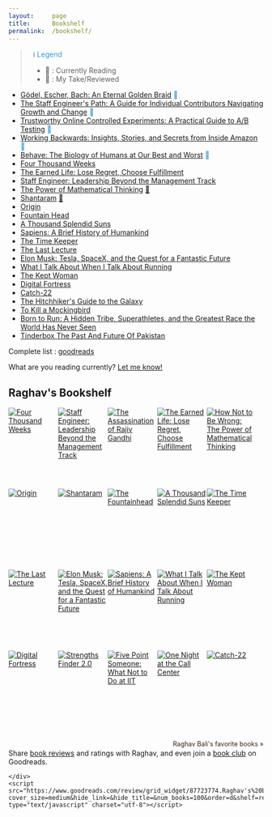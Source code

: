 ```yaml
---
layout:     page
title:      Bookshelf
permalink:  /bookshelf/
---
```


<style type="text/css">
    strong {
        color: #3498db;
        font-weight: 400;
    }
    blockquote {
        padding: 0px 23px;
    }
</style>

>  ℹ️ __Legend__
> - &#128214; : Currently Reading
> - 🔖 : My Take/Reviewed

- __[Gödel, Escher, Bach: An Eternal Golden Braid](https://www.goodreads.com/book/show/24113.G_del_Escher_Bach) &#128214;__
- __[The Staff Engineer's Path: A Guide for Individual Contributors Navigating Growth and Change](https://www.goodreads.com/book/show/61058107-the-staff-engineer-s-path) &#128214;__
- __[Trustworthy Online Controlled Experiments: A Practical Guide to A/B Testing](https://www.goodreads.com/book/show/51635906-trustworthy-online-controlled-experiments) &#128214;__
- __[Working Backwards: Insights, Stories, and Secrets from Inside Amazon](https://www.goodreads.com/book/show/53138083-working-backwards) &#128214;__
- __[Behave: The Biology of Humans at Our Best and Worst](https://www.goodreads.com/book/show/31170723-behave) &#128214;__
- [Four Thousand Weeks](https://www.goodreads.com/book/show/54785515-four-thousand-weeks)
- [The Earned Life: Lose Regret, Choose Fulfillment](https://www.goodreads.com/book/show/58735020-the-earned-life)
- [Staff Engineer: Leadership Beyond the Management Track](https://www.goodreads.com/book/show/56481725-staff-engineer)
- [The Power of Mathematical Thinking](https://www.goodreads.com/book/show/18693884-how-not-to-be-wrong) [🔖](https://medium.com/@Rghv_Bali/my-take-on-how-not-to-be-wrong-5c1a91d79abc)
- [Shantaram](https://www.goodreads.com/book/show/33600.Shantaram)  [🔖](https://medium.com/@Rghv_Bali/my-take-on-shantaram-ae02d7a6b1a3)
- [Origin](https://www.goodreads.com/book/show/32315293-origin)
- [Fountain Head](https://www.goodreads.com/book/show/2122.The_Fountainhead)
- [A Thousand Splendid Suns](https://www.goodreads.com/book/show/128029.A_Thousand_Splendid_Suns)
- [Sapiens: A Brief History of Humankind](https://www.goodreads.com/book/show/23692271-sapiens)
- [The Time Keeper](https://www.goodreads.com/book/show/13624688-the-time-keeper)
- [The Last Lecture](https://www.goodreads.com/book/show/40611510-the-last-lecture)
- [Elon Musk: Tesla, SpaceX, and the Quest for a Fantastic Future](https://www.goodreads.com/book/show/25541028-elon-musk)
- [What I Talk About When I Talk About Running](https://www.goodreads.com/book/show/4352812-what-i-talk-about-when-i-talk-about-running)
- [The Kept Woman](https://www.goodreads.com/book/show/28374062-the-kept-woman)
- [Digital Fortress](https://www.goodreads.com/book/show/11125.Digital_Fortress)
- [Catch-22](https://www.goodreads.com/book/show/168668.Catch_22)
- [The Hitchhiker's Guide to the Galaxy](https://www.goodreads.com/book/show/386162.The_Hitchhiker_s_Guide_to_the_Galaxy)
- [To Kill a Mockingbird](https://www.goodreads.com/book/show/8045416-to-kill-a-mockingbird)
- [Born to Run: A Hidden Tribe, Superathletes, and the Greatest Race the World Has Never Seen](https://www.goodreads.com/book/show/6289283-born-to-run)
- [Tinderbox The Past And Future Of Pakistan](https://www.goodreads.com/book/show/10318275-tinderbox-the-past-and-future-of-pakistan)



Complete list : [goodreads](https://www.goodreads.com/review/list/87723774-raghav-bali?ref=nav_mybooks&shelf=read&sort=date_read)

What are you reading currently? [Let me know!](https://twitter.com/rghv_bali)

<style type="text/css" media="screen">
.gr_grid_container {
    /* customize grid container div here. eg: width: 500px; */
}

.gr_grid_book_container {
    /* customize book cover container div here */
    float: left;
    width: 98px;
    height: 160px;
    padding: 0px 0px;
    overflow: hidden;
}
</style>
<div id="gr_grid_widget_1724778134">
<!-- Show static html as a placeholder in case js is not enabled - javascript include will override this if things work -->
    <h2>
<a style="text-decoration: none;" rel="nofollow" href="https://www.goodreads.com/review/list/87723774-raghav-bali?shelf=read&utm_medium=api&utm_source=grid_widget">Raghav's Bookshelf</a>
</h2>
  <div class="gr_grid_container">
    <div class="gr_grid_book_container"><a title="Four Thousand Weeks" rel="nofollow" href="https://www.goodreads.com/book/show/54785515-four-thousand-weeks"><img alt="Four Thousand Weeks" border="0" src="https://i.gr-assets.com/images/S/compressed.photo.goodreads.com/books/1627425434l/54785515._SX98_.jpg" /></a></div>
    <div class="gr_grid_book_container"><a title="Staff Engineer: Leadership Beyond the Management Track" rel="nofollow" href="https://www.goodreads.com/book/show/56481725-staff-engineer"><img alt="Staff Engineer: Leadership Beyond the Management Track" border="0" src="https://i.gr-assets.com/images/S/compressed.photo.goodreads.com/books/1609348975l/56481725._SX98_.jpg" /></a></div>
    <div class="gr_grid_book_container"><a title="The Assassination of Rajiv Gandhi" rel="nofollow" href="https://www.goodreads.com/book/show/31455657-the-assassination-of-rajiv-gandhi"><img alt="The Assassination of Rajiv Gandhi" border="0" src="https://i.gr-assets.com/images/S/compressed.photo.goodreads.com/books/1471320569l/31455657._SX98_.jpg" /></a></div>
    <div class="gr_grid_book_container"><a title="The Earned Life: Lose Regret, Choose Fulfillment" rel="nofollow" href="https://www.goodreads.com/book/show/58735020-the-earned-life"><img alt="The Earned Life: Lose Regret, Choose Fulfillment" border="0" src="https://i.gr-assets.com/images/S/compressed.photo.goodreads.com/books/1636977926l/58735020._SX98_.jpg" /></a></div>
    <div class="gr_grid_book_container"><a title="How Not to Be Wrong: The Power of Mathematical Thinking" rel="nofollow" href="https://www.goodreads.com/book/show/18693884-how-not-to-be-wrong"><img alt="How Not to Be Wrong: The Power of Mathematical Thinking" border="0" src="https://i.gr-assets.com/images/S/compressed.photo.goodreads.com/books/1387726285l/18693884._SX98_.jpg" /></a></div>
    <div class="gr_grid_book_container"><a title="Origin (Robert Langdon, #5)" rel="nofollow" href="https://www.goodreads.com/book/show/32315293-origin"><img alt="Origin" border="0" src="https://i.gr-assets.com/images/S/compressed.photo.goodreads.com/books/1498794232l/32315293._SX98_.jpg" /></a></div>
    <div class="gr_grid_book_container"><a title="Shantaram" rel="nofollow" href="https://www.goodreads.com/book/show/33600.Shantaram"><img alt="Shantaram" border="0" src="https://i.gr-assets.com/images/S/compressed.photo.goodreads.com/books/1333482282l/33600._SX98_.jpg" /></a></div>
    <div class="gr_grid_book_container"><a title="The Fountainhead" rel="nofollow" href="https://www.goodreads.com/book/show/2122.The_Fountainhead"><img alt="The Fountainhead" border="0" src="https://i.gr-assets.com/images/S/compressed.photo.goodreads.com/books/1491163636l/2122._SY160_.jpg" /></a></div>
    <div class="gr_grid_book_container"><a title="A Thousand Splendid Suns" rel="nofollow" href="https://www.goodreads.com/book/show/128029.A_Thousand_Splendid_Suns"><img alt="A Thousand Splendid Suns" border="0" src="https://i.gr-assets.com/images/S/compressed.photo.goodreads.com/books/1655336738l/128029._SX98_.jpg" /></a></div>
    <div class="gr_grid_book_container"><a title="The Time Keeper" rel="nofollow" href="https://www.goodreads.com/book/show/13624688-the-time-keeper"><img alt="The Time Keeper" border="0" src="https://i.gr-assets.com/images/S/compressed.photo.goodreads.com/books/1340478576l/13624688._SX98_.jpg" /></a></div>
    <div class="gr_grid_book_container"><a title="The Last Lecture" rel="nofollow" href="https://www.goodreads.com/book/show/40611510-the-last-lecture"><img alt="The Last Lecture" border="0" src="https://i.gr-assets.com/images/S/compressed.photo.goodreads.com/books/1529682044l/40611510._SX98_.jpg" /></a></div>
    <div class="gr_grid_book_container"><a title="Elon Musk: Tesla, SpaceX, and the Quest for a Fantastic Future" rel="nofollow" href="https://www.goodreads.com/book/show/25541028-elon-musk"><img alt="Elon Musk: Tesla, SpaceX, and the Quest for a Fantastic Future" border="0" src="https://i.gr-assets.com/images/S/compressed.photo.goodreads.com/books/1518291452l/25541028._SX98_.jpg" /></a></div>
    <div class="gr_grid_book_container"><a title="Sapiens: A Brief History of Humankind" rel="nofollow" href="https://www.goodreads.com/book/show/23692271-sapiens"><img alt="Sapiens: A Brief History of Humankind" border="0" src="https://i.gr-assets.com/images/S/compressed.photo.goodreads.com/books/1703329310l/23692271._SX98_.jpg" /></a></div>
    <div class="gr_grid_book_container"><a title="What I Talk About When I Talk About Running" rel="nofollow" href="https://www.goodreads.com/book/show/4352812-what-i-talk-about-when-i-talk-about-running"><img alt="What I Talk About When I Talk About Running" border="0" src="https://i.gr-assets.com/images/S/compressed.photo.goodreads.com/books/1443687170l/4352812._SX98_.jpg" /></a></div>
    <div class="gr_grid_book_container"><a title="The Kept Woman (Will Trent, #8)" rel="nofollow" href="https://www.goodreads.com/book/show/28374062-the-kept-woman"><img alt="The Kept Woman" border="0" src="https://i.gr-assets.com/images/S/compressed.photo.goodreads.com/books/1462032117l/28374062._SX98_.jpg" /></a></div>
    <div class="gr_grid_book_container"><a title="Digital Fortress" rel="nofollow" href="https://www.goodreads.com/book/show/11125.Digital_Fortress"><img alt="Digital Fortress" border="0" src="https://i.gr-assets.com/images/S/compressed.photo.goodreads.com/books/1360095966l/11125._SX98_.jpg" /></a></div>
    <div class="gr_grid_book_container"><a title="Strengths Finder 2.0" rel="nofollow" href="https://www.goodreads.com/book/show/56454.Strengths_Finder_2_0"><img alt="Strengths Finder 2.0" border="0" src="https://i.gr-assets.com/images/S/compressed.photo.goodreads.com/books/1440946880l/56454._SX98_.jpg" /></a></div>
    <div class="gr_grid_book_container"><a title="Five Point Someone: What Not to Do at IIT" rel="nofollow" href="https://www.goodreads.com/book/show/105576.Five_Point_Someone"><img alt="Five Point Someone: What Not to Do at IIT" border="0" src="https://i.gr-assets.com/images/S/compressed.photo.goodreads.com/books/1298571209l/105576._SX98_.jpg" /></a></div>
    <div class="gr_grid_book_container"><a title="One Night at the Call Center" rel="nofollow" href="https://www.goodreads.com/book/show/105578.One_Night_at_the_Call_Center"><img alt="One Night at the Call Center" border="0" src="https://i.gr-assets.com/images/S/compressed.photo.goodreads.com/books/1320500924l/105578._SX98_.jpg" /></a></div>
    <div class="gr_grid_book_container"><a title="Catch-22" rel="nofollow" href="https://www.goodreads.com/book/show/168668.Catch_22"><img alt="Catch-22" border="0" src="https://i.gr-assets.com/images/S/compressed.photo.goodreads.com/books/1463157317l/168668._SX98_.jpg" /></a></div>
    <br style="clear: both"/><br/><a class="gr_grid_branding" style="font-size: .9em; color: #382110; text-decoration: none; float: right; clear: both" rel="nofollow" href="https://www.goodreads.com/user/show/87723774-raghav-bali">Raghav Bali's favorite books »</a>
  <noscript><br/>Share <a rel="nofollow" href="/">book reviews</a> and ratings with Raghav, and even join a <a rel="nofollow" href="/group">book club</a> on Goodreads.</noscript>
  </div>

    </div>
    <script src="https://www.goodreads.com/review/grid_widget/87723774.Raghav's%20bookshelf:%20read?cover_size=medium&hide_link=&hide_title=&num_books=100&order=d&shelf=read&sort=date_started&widget_id=1724778134" type="text/javascript" charset="utf-8"></script>



